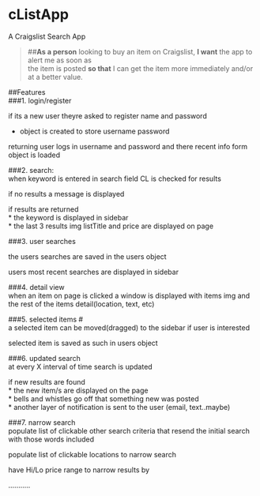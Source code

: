 cListApp
========

A Craigslist Search App


>##__As a person__ looking to buy an item on Craigslist, __I want__ the app to alert me as soon as</br> the item is posted __so that__ I can get the item more immediately and/or at a better value.

##Features  
###1.	login/register  

  if its a new user theyre asked to register name and password  
  * object is created to store username password 

  returning user logs in username and password and there recent info form object is loaded
  
###2.	search:  
  when keyword is entered in search field CL is checked for   results  

  if no results a message is displayed  

  if results are returned  
     * the keyword is displayed in sidebar  
     * the last 3 results img listTitle and price are displayed on page  

###3.	user searches  

  the users searches are saved in the users object  

  users most recent searches are displayed in sidebar  
  
###4.	detail view  
  when an item on page is clicked a window is displayed with items img and the rest of the items detail(location, text, etc)  

###5.	selected items #  
  a selected item can be moved(dragged) to the sidebar if user is interested  

  selected item is saved as such in users object  

###6.	updated search  
  at every X interval of time search is updated 

  if new results are found  
    * the new item/s are displayed on the page  
    * bells and whistles go off that something new was posted  
    * another layer of notification is sent to the user (email, text..maybe)  

###7.	narrow search  
  populate list of clickable other search criteria that resend the initial search with those words included  

  populate list of clickable locations to narrow search  

  have Hi/Lo price range to narrow results by  

  ...........
	
